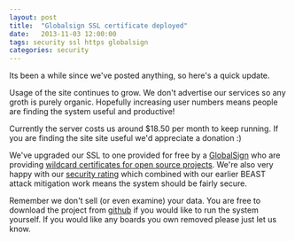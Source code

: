 ```yaml
---
layout: post
title:  "Globalsign SSL certificate deployed"
date:   2013-11-03 12:00:00
tags: security ssl https globalsign
categories: security
---
```


Its been a while since we've posted anything, so here's a quick update.

Usage of the site continues to grow. We don't advertise our services so any groth is purely organic. Hopefully increasing user numbers means people are finding the system useful and productive!

Currently the server costs us around $18.50 per month to keep running. If you are finding the site site useful we'd appreciate a donation :) 

We've upgraded our SSL to one provided for free by a [GlobalSign](https://www.globalsign.co.uk/)  who are providing [wildcard certificates for open source projects](https://www.globalsign.com/ssl/ssl-open-source/). We're also very happy with our [security rating](https://www.ssllabs.com/ssltest/analyze.html?d=pinitto.me) which combined with our earlier BEAST attack mitigation work means the system should be fairly secure.

Remember we don't sell (or even examine) your data. You are free to download the project from [github](https://github.com/pinittome) if you would like to run the system yourself. If you would like any boards you own removed please just let us know.
